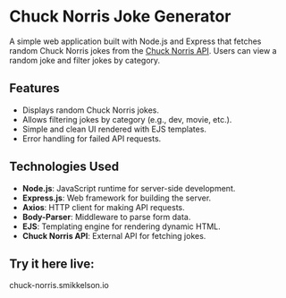 # Chuck Norris Joke Generator

A simple web application built with Node.js and Express that fetches random Chuck Norris jokes from the [Chuck Norris API](https://api.chucknorris.io/). Users can view a random joke and filter jokes by category.

## Features

- Displays random Chuck Norris jokes.
- Allows filtering jokes by category (e.g., dev, movie, etc.).
- Simple and clean UI rendered with EJS templates.
- Error handling for failed API requests.

## Technologies Used

- **Node.js**: JavaScript runtime for server-side development.
- **Express.js**: Web framework for building the server.
- **Axios**: HTTP client for making API requests.
- **Body-Parser**: Middleware to parse form data.
- **EJS**: Templating engine for rendering dynamic HTML.
- **Chuck Norris API**: External API for fetching jokes.

## Try it here live:
  chuck-norris.smikkelson.io

